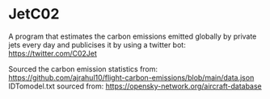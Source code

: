 # JetC02
A program that estimates the carbon emissions emitted globally by private jets every day and publicises it by using a twitter bot: https://twitter.com/C02Jet

Sourced the carbon emission statistics from: https://github.com/ajrahul10/flight-carbon-emissions/blob/main/data.json
IDTomodel.txt sourced from: https://opensky-network.org/aircraft-database
